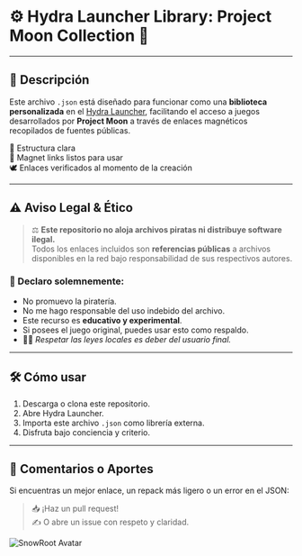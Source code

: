 # ⚙️ Hydra Launcher Library: Project Moon Collection 🔗


---

## 🧾 Descripción

Este archivo `.json` está diseñado para funcionar como una **biblioteca personalizada** en el [Hydra Launcher](https://github.com/hydra-launcher), facilitando el acceso a juegos desarrollados por **Project Moon** a través de enlaces magnéticos recopilados de fuentes públicas.

📂 Estructura clara  
🔗 Magnet links listos para usar  
🕊️ Enlaces verificados al momento de la creación

---

## ⚠️ Aviso Legal & Ético


> ⚖️ **Este repositorio no aloja archivos piratas ni distribuye software ilegal.**  
> Todos los enlaces incluidos son **referencias públicas** a archivos disponibles en la red bajo responsabilidad de sus respectivos autores.

### 🙌 Declaro solemnemente:

- No promuevo la piratería.
- No me hago responsable del uso indebido del archivo.
- Este recurso es **educativo y experimental**.
- Si posees el juego original, puedes usar esto como respaldo.
- 👨‍⚖️ *Respetar las leyes locales es deber del usuario final.*

---

## 🛠 Cómo usar

1. Descarga o clona este repositorio.
2. Abre Hydra Launcher.
3. Importa este archivo `.json` como librería externa.
4. Disfruta bajo conciencia y criterio.

---

## 💬 Comentarios o Aportes

Si encuentras un mejor enlace, un repack más ligero o un error en el JSON:

> 📥 ¡Haz un pull request!  
> ✍️ O abre un issue con respeto y claridad.
> 
![SnowRoot Avatar](https://avatars.githubusercontent.com/u/194052567?v=4)



